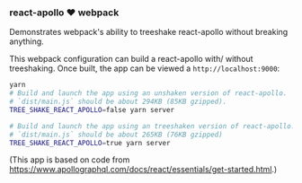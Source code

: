 ### react-apollo ❤ webpack

Demonstrates webpack's ability to treeshake react-apollo without breaking anything.

This webpack configuration can build a react-apollo with/ without treeshaking.  Once built, the app can be viewed a `http://localhost:9000`:

```sh
yarn
# Build and launch the app using an unshaken version of react-apollo.
# `dist/main.js` should be about 294KB (85KB gzipped).
TREE_SHAKE_REACT_APOLLO=false yarn server

# Build and launch the app using an treeshaken version of react-apollo.
# `dist/main.js` should be about 265KB (76KB gzipped)
TREE_SHAKE_REACT_APOLLO=true yarn server
```

(This app is based on code from https://www.apollographql.com/docs/react/essentials/get-started.html.)
